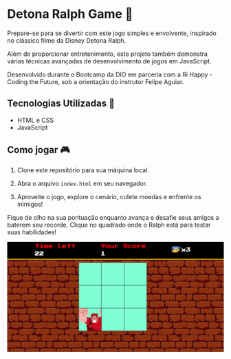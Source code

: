 # Detona Ralph Game 👾

Prepare-se para se divertir com este jogo simples e envolvente, inspirado no clássico filme da Disney Detona Ralph.

Além de proporcionar entretenimento, este projeto também demonstra várias técnicas avançadas de desenvolvimento de jogos em JavaScript.

Desenvolvido durante o Bootcamp da DIO em parceria com a Ri Happy - Coding the Future, sob a orientação do instrutor Felipe Aguiar.

## Tecnologias Utilizadas 📱
- HTML e CSS 
- JavaScript

## Como jogar 🎮
1. Clone este repositório para sua máquina local.

2. Abra o arquivo `index.html` em seu navegador.

3. Aproveite o jogo, explore o cenário, colete moedas e enfrente os inimigos!

Fique de olho na sua pontuação enquanto avança e desafie seus amigos a baterem seu recorde. Clique no quadrado onde o Ralph está para testar suas habilidades!

![imagem](src/imagens/detona-ralph-resultado.png)
